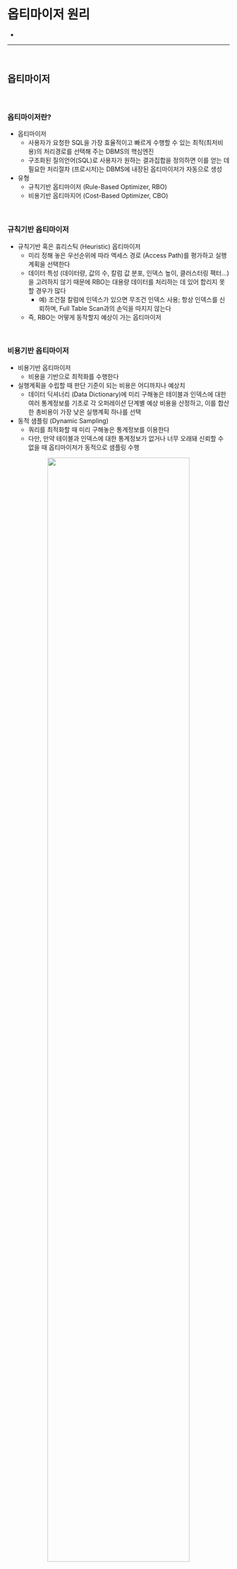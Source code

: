 # 옵티마이저 원리
> 
* 

<hr>
<br>

## 옵티마이저
#### 

<br>

### 옵티마이저란?
* 옵티마이저
  * 사용자가 요청한 SQL을 가장 효율적이고 빠르게 수행할 수 있는 최적(최저비용)의 처리경로를 선택해 주는 DBMS의 핵심엔진
  * 구조화된 질의언어(SQL)로 사용자가 원하는 결과집합을 정의하면 이를 얻는 데 필요한 처리절차 (프로시저)는 DBMS에 내장된 옵티마이저가 자동으로 생성
* 유형
  * 규칙기반 옵티마이저 (Rule-Based Optimizer, RBO)
  * 비용기반 옵티마지어 (Cost-Based Optimizer, CBO)

<br>

### 규칙기반 옵티마이저
* 규칙기반 혹은 휴리스틱 (Heuristic) 옵티마이저
  * 미리 정해 놓은 우선순위에 따라 액세스 경로 (Access Path)를 평가하고 실행계획을 선택한다
  * 데이터 특성 (데이터량, 값의 수, 칼럼 값 분포, 인덱스 높이, 클러스터링 팩터...)을 고려하지 않기 때문에 RBO는 대용량 데이터를 처리하는 데 있어 합리지 못할 경우가 많다
    * 예) 조건절 칼럼에 인덱스가 있으면 무조건 인덱스 사용; 항상 인덱스를 신뢰하며, Full Table Scan과의 손익을 따지지 않는다
  * 즉, RBO는 어떻게 동작할지 예상이 가는 옵티마이저

<br>

### 비용기반 옵티마이저
* 비용기반 옵티마이저
  * 비용을 기반으로 최적화를 수행한다
* 실행계획을 수립할 때 판단 기준이 되는 비용은 어디까지나 예상치
  * 데이터 딕셔너리 (Data Dictionary)에 미리 구해놓은 테이블과 인덱스에 대한 여러 통계정보를 기초로 각 오퍼레이션 단계별 예상 비용을 산정하고, 이를 합산한 총비용이 가장 낮은 실행계획 하나를 선택
* 동적 샘플링 (Dynamic Sampling)
  * 쿼리를 최적화할 때 미리 구해놓은 통계정보를 이용한다
  * 다만, 만약 테이블과 인덱스에 대한 통계정보가 없거나 너무 오래돼 신뢰할 수 없을 때 옵티마이저가 동적으로 샘플링 수행

<div align="center">
  <img width="80%" src="https://github.com/PoSungKim/development_study/assets/37537227/b0eb6d84-1e03-4879-9e8b-870dd920412a">
</div>

* Optimizer
  * Query Transformer
    * 사용자가 던진 SQL을 우선 최적화하기 쉬운 형태로 변환을 시도한다
  * Estimator
    * 쿼리 오퍼레이션 각 단계의 선택도(Selectity), 카디널리티 (Cardinality), 비용 (Cost)을 계산하고, 궁극적으로는 실행계획 전체에 대한 총 비용을 계산
  * Plan Generator
    * 하나의 쿼리를 수행하는 데 있어, 후보군이 될만한 실행계획들을 생성해내는 역할
* 스스로 학습하는 옵티마이저(Self-Learning Optimizer)
  * v$sql, v$sql_plan_statistics, v$sql_plan_statistics_all, v$sql_workarea 등에 SQL 별로 저장된 수많은 런타임 수행 통계를 보면 앞으로 옵티마이저의 발전 방향을 예상 가능
  * 옵티마이저는 지금까지 오브젝트 통계와 시스템 통계로부터 산정한 '예상' 비용만으로 실행계획을 수립했지만 앞으로는 예상치가 빗나갔을 때 이들 런타임 수행 통계를 보고 실행계획을 조정할 수도 있음

<br>

### 옵티마이저 모드 
* 모드 변경 가능 레벨
  * 시스템, 세션, 쿼리
  ```sql
  alter system set optimizer_mode = all_rows; -- 시스템 레벨 변경
  alter session set optmizer_mode = all_rows; -- 세션 레벨 변경
  select /*+ all_rows */ * from t where ...;  -- 쿼리 레벨 변경
  ```
* 모드
  * rule --> RBO
    * RBO 모드
  * all_rows --> CBO
    * 쿼리 최종 결과집합을 끝까지 Fetch하는 것을 전제로, 시스템 리소스 (I/O, CPU, 메모리 등)를 가장 적게 사용하는 실행계획 선택
    * DML 문장은 일부 데이터만 가공하고 멈출 수 없으므로 옵티마이저 모드에 상관없이 항상 all_rows 모드로 작동
      * select 문장도 union, minus 같은 집합(set) 연산자나 for update절을 사용하면 all_rows 모드로 작동
  * first_rows --> RBO + CBO
    * 전체 결과집합 중 일부 로우만 Fetch하다가 멈추는 것을 전제로, 가장 빠른 응답 속도를 낼 수 있는 실행계획을 선택
    * 사용자가 만약 끝까지 Fetch한다면, 오히려 더 많은 리소스를 사용하고 전체 수행 속도도 느려질 수 있다
    * 비용과 규칙을 혼합한 옵티마이저이기 때문에, 규칙에 따르다보면, 손익분기점 (Table Full Scan vs Index Full Scan)을 고려하지 못하고, 무조건 Index Full Scan을 탈 수가 있다
    ```sql
    -- TABLE ACCESS FULL
    select /*+ all_rows */ * from t_emp
    where  sal >= 5000
    order by empno, no;
    ```
    ```sql
    -- INDEX FULL SCAN > TABLE ACCESS BY INDEX ROWID
    select /*+ first_rows */ * from t_emp
    where  sal >= 5000
    order by empno, no;
    ```
  * first_rows_n --> CBO
    * 사용자가 처음 n개 로우만 Fetch하는 것을 전제로, 가장 빠른 응답 속도를 낼 수 있는 실행계획을 선택
    * 세팅 방법
      ```sql
      alter session set optimizer_mode = first_rows_100 -- first_rows_1, first_rows_10, first_rows_100, first_rows_1000
      ``` 
      ```sql
      select /*+ first_rows(100) */ * from t where ...;
      ```
    * CBO이기 때문에, 읽을 데이터가 적을 때는 인덱스, 읽을 데이터가 많을 때는 테이블
      ```sql
      -- Index Full Scan > Table Access By Index Rowid
      select /*+ first_rows(10) */ * from t_emp
      where  sal >= 2000
      order by empno, no;
      ```
      ```sql
      -- Table Access Full > Sort Order By
      select /*+ first_rows(100) */ * from t_emp
      where  sal >= 2000
      order by empno, no;
      ```  
  * CHOOSE
    * 액세스되는 테이블 중 적어도 하나에 통계정보가 있다면 CBO, 그중에서도 all_rows 모드를 선택; 어느 테이블에도 통계정보가 없으면 RBO 선택
* 옵티마이저 모드 선택
  * 과거의 컨벤션 
    * OLTP : first_rows
    * OLAP : all_rows
  * 요즘의 컨벤션
    * OLTP : all_rows
    * OLAP : all_rows
  * OLTP가 all_rows로 바뀐 이유
    * 요즘은 오픈 커서를 사용하지 않고, rownum 등을 활용하여 페이징처리 한다
    * 페이징처리는 전체 결과집합에서 특정 건수만 fetch하는게 아니라, 전체결과집합 자체를 작게 만들어서 모두 fetch하는 형태이기 때문에 all_rows가 적합하다

<br>
<hr>
<br>

## 옵티마이저 행동에 영향을 미치는 요소
#### 

<br>

### SQL과 연산자 형태
* 동일한 결과집합을 갖는 SQL이더라도, 작성된 형태 또는 사용한 연산자 (=, in, like, between, 부등호 등)를 사용했는지에 따라 영향도가 있을 수 있다

<br>

### 인덱스, IOT, 클러스터링, 파티셔닝, MV 등 옵티마이징 팩터
* 동일한 쿼리더라도, 구성도에 따라 실행계획과 성능이 크게 달라진다

<br>

### 제약 설정 : PK, FK, Not Null, Check
* 데이터베이스가 논리적으로 의미 있는 자료만을 포함하도록 하는 데이터 무결성 규칙
  * 개체 무결성 (Entity Integrity)
  * 참조 무결성 (Referential Integrity)
  * 도메인 무결성 (Domain Integrity)
  * 사용자 정의 무결성 (또는 업무 제약 조건) 
* PK 제약과 옵티마이저

  ```sql
  select sum(주문수량), sum(주문금액), count(*), count(distinct 고객번호)
  from   주문
  where  고객번호 in (select 고객번호 from 고객
                    where  가입일자 >= trunc(add_months(sysdate, -12))
  and    주문일자 <= trunc(add_months(sysdate, -1));  
  ```
  
  * 서브쿼리 Unnesting, 수정 가능 조인 뷰 (Updatable Join View)
* FK 제약과 옵티마이저
  * 조인 제거 (Join Elimination), Reference 파티셔닝
* Not Null 제약과 옵티마이저

  ```sql
  select deptno, count(*) from emp group by deptno;
  ```
  
  * deptno 칼럼이 Not Null이고 Index가 있다면, Index Full Scan 혹은 Index Fast Full Scan
  * deptno 칼럼이 Not Null이 아니면, Table Full Scan
* Check 제약과 옵티마이저

  ```sql
  alter table emp modify sal check (sal <= 5000);
  ```
  ```sql
  select * from emp where sal > 5000;
  ```
  ```
  Rows   Row Source Operation
  ----   -------------------------------------------
  0      FILTER
  1        TABLE ACCESS FULL EMP
  ```

<br>

### 옵티마이저 힌트
* 옵티마이저는 아래와 같은 경우가 아니면 힌트를 가장 우선적으로 따른다
  * 문법적으로 맞지 않게 힌트를 기술
  * 잘못된 참조 사용 (없는 테이블이나 별칭)
  * 의미적으로 맞지 않게 힌트를 기술 (unnest와 push_subq 함께 사용)
  * 논리적으로 불가능한 액세스 경로 (등치조건인데 Hash Join 유도, Nullable 칼럼에 인덱스를 통한 전체 건수 count 유도)
  * 버그
* 옵티마지어는 기본적으로 힌트의 내용을 먼저 따르고 남은 부분만을 자신의 판단에 따라 최적화한다

  ```sql
  select /*+ ordered */ count(*)
  from   t1, t2, t3, t4, t5
  where  t1.a = ...;
  ```

<br>

### 통계정보 : 오브젝트 통계, 시스템 통계
* CBO의 모든 판단 기준은 통계정보

<br>

### 옵티마이저 관련 파라미터
* 모든 조건이 동일하나, 오라클 버전을 업그레이드하면 옵티마이저가 다르게 작동할 수 있다
* 옵티마지어 관련 파라미터 

  ```sql
  select name, value, isdefault, default_value
  from   v$sys_optimizer_env;
  ```
  
  ```sql
  alter system set optimizer_features_enable = "9.2.0.4";
  ```

<br>

### DBMS 버전과 종류
* 같은 SQL도 DBMS 종류 (Oracle, SQL Server, Sybase, DB2)에 따라 내부적으로 처리하는 방식이 다르다

  ```sql
  select max(empno) from emp;
  ```
  
  ```sql
  select min(empno) mn, max(empno) mx from emp;
  ```

* M쪽 집합을 기준으로 1쪽 집합과 Outer조인하면 결과 건수는 M쪽 힙합으로 고정된다
  * 조인 조인 외에 어디에도 1쪽 집합을 참조하지 않는다면 1쪽 집합과는 조인 액세스를 하지 않아도 된다
    * 1쪽 테이블 조인 칼럼에 PK가 설정돼 있어야 하는 조건이 붙는다
  * 이런 기능이 Join Elimination, Table Elimination

  ```sql
  select e.empno, e.ename, e.sal, e.hiredate
  from   emp e, dept d
  where  d.deptno(+) = e.deptno;
  ```

  ```
  Rows   Row Source Operation
  ----   -------------------------------------------
  14     TABLE ACCESS FULL EMP
  ```
  
<br>
<hr>
<br>

## 옵티마이저의 한계
#### 옵티마이저가 절대 완벽할 수 없으며, 여러 가지 제약과 한계점들을 극복하며 발전해 나가는 과정 속에 있다

<br>

### 자동 튜닝 옵티마이저
* 온라인 (런타임) 옵티마이저 vs 오프라인 (자동 튜닝) 옵티마이저
  * 온라인 : 보통 아는 옵티마이저
  * 오프라인 : 통계를 분석하고, SQL 프로파일링 (Profiling)을 실시하며, 액세스 경로 및 SQL 구조 분석을 통해 SQL 튜닝 실시
* 자동 튜닝 옵티마이저는 동적 샘플링을 통해 부가적인 정보를 수집하고,부분적인 실행을 통해 에측치를 검증함으로써 잘못된 정보를 조정한다
  * 다만, 런타임 오티마이저보다 보다 긴 시간 (10분 정도)가 소요되기 때문에, OLTP 환경에서는 도입되기 어렵다

<br>

### 부족한 옵티마이징 팩터
* 옵티마이저는 주어진 환경에서 최선을 다할 뿐 적절한 옵티마이징 팩터를 제공하는 것은 개발자의 몫

<br>

### 부정확한 통계
* 현실적으로 100% 정확한 통계를 유지하기는 어렵다
  * 샘플링 방식, 칼럼 분포도, 통계 수집 주기 등 고려 필요
  
<br>

### 히스토그램의 한계
* 히스토그램 버킷 개수가 254개까지만 허용된다는 점도 옵티마이저에겐 중요한 제약사항
  * 높이균형 (height-balanced) 히스토그램을 사용하게 되므로 발생 빈도가 낮은 값들 (non-popular value)에 대한 정확한 분포를 반영할 수 없다

<br>

### 바인드 변수 사용 시 균등분포 가정
* 칼럼 히스토그램이 잇으면 옵티마이저가 그것을 가지고 조건절에 대한 선택도를 구한다
* 다만, 바인드 변수를 사용한 SQL에서는 옵티미이저가 균등분포를 가정하고 계산하기 때문에 무용지물이 된다
* 특히, OLTP 환경에서는 라이브러리 캐시를 피하기 위해 바인드 벼수를 적극 사용하는 것이 필수 권고사항이기 때문에, 바인드 변수를 사용해야 한다 

<br>

### 결합 선택도 산정의 어려움
* 조건절 칼럼이 서로 상관관계에 있으면 정확한 데이터 분포와 카디널리티를 산정하기 어렵다
  ```sql
  select * from 사원 where 직급 = '부장' and 연봉 >= 5000;
  ```
* 통계
  * 직급
    * 부장, 과장, 대리, 사원 (25%)
  * 연봉
    * >= 5000 (10%)
  * 추정치
    * 상단 쿼리의 조건에 부합하는 사원 수를 25(1000 * 0.25 * 0.1)명으로 추정한다
  * 실제값
    * 연봉 5000만원 이상의 사원들은 모두 부장으로 실제로는 10(1000 * 0.1)명이었다
* 고민 포인트
  * 조합이 기하급수적으로 증가하기 때문에 모든 칼럼 간 상관관계와 결합 선택도를 미리 저장하는 것은 불가능하다
  * 다만, 11g부터는 사용자가 지정한 칼럼들에 대해 결합 선택도를 미리 수집해 두는 기능을 제공하기 시작했다

<br>

### 비현실적인 가정
* 비현실적 가정 예시
  * Single Block I/O와 Multiblock I/O 비용을 같게 평가
  * 다른 세션이나 다른 쿼리문에 의해 데이터 블록들이 이미 버퍼 캐시에 캐싱돼 있을 가능성을 배제
* 보정 파라미터
  * optimizer_index_caching
  * optimizer_index_cost_adj

<br>

### 규칙에 의존하는 CBO
* 비용기반 옵티마이저라 하더라도 부분적으로 규칙에 의존한다
  * 원격 (remote) 테이블이나 External 테이블에 대해서는 카디널리티, 평균 행 길이, 블록 수, 그리고 각종 인덱스 관련 통계항목들에 대해 고정된 상수 값을 사용한다
  * 옵티마이저 모드를 first_rows로 설정했을 때, order by 소트를 ㅐ체할 인덱스가 있으면 무조건 인덱스를 사용하는 것도 좋은 예시
* 알파벳순 인덱스 선택 규칙
  * t_x01, t_x02의 예상 비용이 동일하다면, 옵티마이저는 이름순으로 t_x01을 택한다
  ```sql
  create table t
  as
  select rownum a, rownum b from dual
  connect by level <= 10000;

  create index t_x01 on t(a);

  create index t_x02 on t(b);

  exec dbms_stats.gather_table_stats(user, 't');
  ```
  ```sql
  set autotrace traceonly exp
  select * from t where a = 1 and b = 1;
  ```
  ```
  Id     Operation
  ----   -------------------------------------------
  0      SELECT STATEMENT
  1        TABLE ACCESS BY INDEX ROWID (T)
  2          INDEX RANGE SCAN (T_X01)
  ```
  ```sql
  alter index t_x01 rename to t_x03;
  select * from t where a = 1 and b = 1;
  ```
  ```
  Id     Operation
  ----   -------------------------------------------
  0      SELECT STATEMENT
  1        TABLE ACCESS BY INDEX ROWID (T)
  2          INDEX RANGE SCAN (T_X02)
  ```
  * ORDER_PK, ORDER_N01의 예상 비용이 동일하다면, 옵티마이저는 이름순으로 ORDER_N01을 택한다
  ```
  ORDER_PK : 고객번호 + 주문일자
  ORDER_N01 : 고객번호 + 배송일자
  ```
  ```sql
  where 고객번호 = :cust_no
  and   주문일자 = :ord_dt
  ```

<br>

### 하드웨어 성능 특성 
* 옵티마이저는 기본적으로 옵티마이저 개발팀이 사용한 하드웨어 사양에 맞추져 있다
  * 따라서, 실제 운영 시스템의 하드웨어 사양이 그것과 다를 때 옵티마이저가 잘못된 실행계획을 수립할 가능성이 높아진다
* 이를 해결하고자, 오라클 i9부터 시스템 통계를 수집하는 기능이 도입되었다
* 동적 실시간 최적화 (Dynamic Runtime Optimizations)
  * 하드웨어 성능 특성을 반영한 실행계획을 수립하더라도, 쿼리가 수행되는 당시의 시스템 부하 정도에 따라서 최적이 아닐 수 있다
  * 따라서, 시스템 부하에 따라 실행전략을 동적으로 조정하는 최적화 기법이 도입되고 있다
    * 쿼리가 수행되는 시점의 시스템 상태에 따라 하드웨어 리소스(CPU와 메모리)를 적절히 배분해 주는 것에 있다
    * 예시)
      * 시스템 부하 정도에 따라 병렬 쿼리의 프로세스 개수를 오라클이 동적으로 조절해 주는 기능
      * 9i부터 PGA 메모리 크기를 자동으로 조절해 주는 기능
      * 10g부터 SGA를 구성하는 서브 메모리 영역을 자동으로 조절해 주는 기능
  * 쿼리 최적화 : 단일 SQL문 성능 최적화
  * 동적 실시간 최적화 : 수많은 SQL이 동시에 수행되는 환경에서 시스템 전체 최적화

<br>
<hr>
<br>

## 통계정보 I
#### 실행계획을 수립할 때 CBO는 SQL 문장에서 액세스할 데이터 특성을 고려하기 위해 통계를 이용한다

<br>

### 테이블 통계
```sql
analyze table emp compute statistics for TABLE;
analyze table emp estimate statistics sample 5000 rows for TABLE;
analyze table emp estimate statistics sample 50 precent for TABLE;
```
* compute : 전수조사
* estimate : 표본조사

<br>

### 인덱스 통계 
* 기존 인덱스 및 테이블 케이스)
```sql
analyze INDEX emp_pk compute statistics;
analyze table emp compute statistics for ALL INDEXES;
analyze table emp compute statistics for TABLE for ALL INDEXES;

select *
from   dba_tables
where  owner = 'SCOTT'
and    table_name = 'EMP;
```
* 최초 생성 및 재성생 케이스)
```sql
create index emp_ename_idx on emp(ename) COMPUTE STATISTICS;
alter  index emp_ename_idx rebuild COMPUTE STATISTICS;

select *
from   dba_tables
where  owner = 'SCOTT'
and    table_name = 'EMP
and    index_name = 'EMP_PK';
```

<br>

### 칼럼 통계 
```sql
analyze table emp compute statistics for ALL COLUMNS SIZE 254;
analyze table emp compute statistics for COLUMNS ENAME SIZE 10, SAL SIZE 20;
analyze table emp compute statistics for COLUMNS SIZE 20 ENAME, SAL, HIREDATE;
```
```sql
analyze table emp compute statistics
for table
for all indexes
for all indexed columns size 254;
```
```sql
select *
from   dba_tables
where  owner = 'SCOTT'
and    table_name = 'EMP
and    index_name = 'EMP_PK';
```
 
<br>

### 시스템 통계
* 시스템 통계를 제대로 활용하려면 Workload 시스템 통계가 바람직하지만, 이를 수집하기 어려운 환경에서는 NoWorkLoad 시스템 통계를 사용한다
  * Workload 시스템 통계 : 실제 애플리케이션에서 발생하는 부하를 기준으로 각 항목의 통계치 측정
  * NoWorkLoad 시스템 통계 : 모든 데이터파일 중에서 오라클이 무작위로 I/O를 발생시켜 통계 수집
  * 즉, Workload/NoWorkLoad 시스템 통계 : 모두 시스템 부하가 있는 상태에서 수집되는 것이 바람직
* 항목
  * CPU 속도
  * 평균적인 Single Block I/O 속도
  * 평균적인 Multiblock I/O 속도
  * 평균적인 Multiblock I/O 속도
  * I/O 서브시스템의 최대 처리량 (Throughput)
  * 병렬 Slave의 평균적인 처리량 (Throughput)
  ```sql
  select sname, pname, pval1, pval2 from sys.aux_stats$;
  ```
* Workload 시스템 통계
  * 9i에서 도입된 Workload 시스템 통계 : 애플리케이션으로부터 일정 시간 동안 발생한 시스템 부하를 측정/보관함으로써 그 특성을 최적화 과정에 반영할 수 있게 한 기능
  * Workload 시스템 통계 수집 전략이 중요
    * 대표성 있는 시간대를 선택해 현 운영 서버에서 실제로 수집한 시스템 통계를 테스트 서버로 Export/Import 하고서 개발을 진행하면 된다

| 통계항목 | 설명                                                                                |
|----------|-------------------------------------------------------------------------------------|
| cpuspeed | 현재 시스템에서 단일 CPU가 초당 수행할 수 있는 표준 오퍼레이션 개수 (단위: 백만/초) |
| sreadtim | 평균적인 Single Block I/O 속도 (단위: ms = 1/1000초)                                |
| mreadtim | 평균적인 Multiblock I/O 속도 (단위: ms = 1/1000초)                                  |
| mbrc     | Multiblock I/O 방식을 사용할 때 평균적으로 읽은 블록 수                             |
| maxthr   | I/O 서브시스템의 최대 처리량 (단위: 바이트/초)                                      |
| slavethr | 병렬 Slave의 평균적인 처리량(단위: 바이트/초)                                       |

* NoWorkload 시스템 통계
  * Workload 시스템 통계가 수집되기 전까지 반영되는 NoWorkload 시스템 통계의 추정값
    * cpuspeed = cpuspeednw
    * mbrc = db_file_multiblock_read_count
    * sreadtim = ioseektim + db_block_size / iotfrspeed
    * mreadtim = ioseektim + mbrc * db_block_size / iotfrspeed
   
| 통계항목   | 기본 값                             | 설명                                                                                                                                                                                                                                                                    |
|------------|-------------------------------------|-------------------------------------------------------------------------------------------------------------------------------------------------------------------------------------------------------------------------------------------------------------------------|
| cpuspeednw | 데이터베이스 최초 기동 시 측정된 값 | NoWorkload 상태에서 측정된 CPU 속도 (단위: Millions/sec)                                                                                                                                                                                                                |
| ioseektim  | 10ms                                | I/O Seek Time을 뜻하며 데이터를 읽으려고 디스크 헤드(head)를 옮기는 데 걸리는 시간을 나타낸다. 대개 5~15 ms의 수치를 보이며, 디스크 회전 속도와 디스크 또는 RAID 스팩에 따라 달라진다. <br><br>io seek time = seek time + latency time + operating system overhead time |
| iotfrspeed | 4096 bytes/ms                       | I/O Transfer 속도를 뜻하며, 하나의 OS 프로세스가 I/O 서브시스템으로부터 데이터를 읽는 속도를 나타낸다. 이 값은 초당 몇 MB에서 수 백 MB까지 아주 다양하다.                                                                                                               |


<br>
<hr>
<br>

## 카디널리티
#### 데이터 딕셔너리에 저장된 통계정보를 사용하는 옵티마이저
#### 인덱스, 클러스터 등 옵티마이징 팩터가 동일한 상황에서 CBO 행동에 결정적 영향을 주는 요소는 무엇보다 통계정보

<br>

### 선택도
* 선택도 
  * 전체 대상 레코드 중에서 특정 조건에 의해 선택될 것으로 예상되는 레코드
  ```
  선택도 > 카디널리티 > 비용 > 액세스 방식, 조인 순서, 조인 방법 등 결정
  ```
* 히스토그램 없이 등치 (=) 조건에 대한 선택도 구하는 공식
  ```
  선택도 = 1 / Distinct Value 개수 = 1 / num_distinct
  ```
* 히스토그램 없이 부등호, between 같은 범위검색 조건에 대한 선택도를 구하는 공식 (상수 조건)
  ```
  선택도 = 조건절에서 요청한 값 범위 / 전체 값 범위
  ```
* 값 범위는 칼럼 통계에서 수집된 high_value, low_value, num_distinct 등을 이용해 구한다 (dba_tab_col_statistics)

  | num_rows | num_distict | low_value | high_value |
  |----------|-------------|-----------|------------|
  | 1000000  | 100         | 1         | 1000       |

<br>

### 카디널리티
* 카디널리티
  * 특정 액세스 단계를 거치고 나서 출력될 것으로 예상되는 결과 건수
  ```
  카디널리티 = 총 로우 수 * 선택도
  ```
  * 칼럼 히스토그램 없을 때
  ```
  카디널리티 = 총 로우 수 * 선택도 = num_rows / num_distinct
  ```
* 통계
  * 테이블 통계 (num_rows) : dba_tables, dba_tab_statistics
  * 칼럼 통계 (num_distinct) : dba_tab_columns, dba_tab_col_statistics
* 선택도 및 카디널리티 계산식 테스트
  * 칼럼 히스토그램을 생성하지 않은 상태
    ```sql
    explain plan for
    select * from t_emp where job = 'SALESMAN';
    ```
    ```
    Id     Operation              Name    Rows
    ----   --------------------   -----   ------
    0      SELECT STATEMENT               200
    1        TABLE ACCESS FULL    T_EMP   200
    ```
    * 히스토그램이 없으므로 평균적인 칼럼 분포를 가정해 정해진 계산식에 따라 선택도와 카디널리티 계산
  * 칼럼 히스토그램이 생성되어 있는 상태
    * 바인드 변수를 사용하지 않은 경우
      ```sql
      explain plan for
      select * from t_emp where job = 'SALESMAN';
      ```
      ```
      Id     Operation              Name    Rows
      ----   --------------------   -----   ------
      0      SELECT STATEMENT               400
      1        TABLE ACCESS FULL    T_EMP   400
      ```
      * 히스토그램이 있으므로 공식에 의존하지 않고 미리 구해놓은 히스토그램을 이용하여 선택도와 카디널리티 계산
    * 바인드 변수를 사용한 경우
      ```sql
      explain plan for
      select * from t_emp where job = :job;
      ```
      ```
      Id     Operation              Name    Rows
      ----   --------------------   -----   ------
      0      SELECT STATEMENT               200
      1        TABLE ACCESS FULL    T_EMP   200
      ```
      * 히스토그램이 있더라도 바인드 변수를 사용하면 평균적인 분포를 가정해 카디널리티 계산

<br>

### NULL 값을 포함할 때
* 오라클에서 (=) 등치조건을 사용하면, Null 값은 항상 미포함된다
  ```sql
  select * from t_emp where job is null; 
  select * from t_emp where job = null;  -- 결과집합은 항상 공집합
  ```
* 따라서, 바인드 변수를 사용하는 쿼리에서도 Null 값은 항상 미포함된다
  ```sql
  select * from t_emp where job = :job;
  ```
* (=) 등기조건에서의 선택도 계산
  ```sql
  select num_nulls, num_distinct
  from   user_tab_columns
  where  table_name = 'T_EMP' and column_name = 'JOB';
  ```
  ```
  선택도 = (1 / num_distinct) * ((num_rows - num_nulls) / num_rows)
  카디널리티 = 총 로우 수 * 선택도
  ```
  ```sql
  explain plan for
  select * from t_emp where job = :job;
  ```
  ```
  Id     Operation              Name    Rows
  ----   --------------------   -----   ------
  0      SELECT STATEMENT               100
  1        TABLE ACCESS FULL    T_EMP   100
  ```

<br>

### 조건절이 두 개 이상일 때
* 조건절이 두 개 이상일 때, 각 칼럼의 선택도와 전체 로우 수를 곱해주면 카디널리티가 나온다
```sql
explain plan for
select * from t_emp where job = :job and deptno = :deptno;
```
```
카디널리티 = 각 칼럼의 선택도 * 전체 로우 수
        = 0.1 * 0.33 * 1000
        = 33
```

<br>

### 범위검색 조건일 때
* 옵티마이저는 조건절에서 요청한 범위에 속한 값들이 전체 값 범위에 고르게 분포돼 있음을 가정한다
  ```
  선택도 = 조건절에서 요청한 값 범위 / 전체 값 범위
  ```
* 고른 분포도를 기준으로 실행계획의 결과집합 rows 개수를 판단한다
  ```sql
  create table t
  as
  select   rownum no1
         , case when rownum <= 1000 or rownum > 9000 then rownum else 5000 end no2
  from     dual
  connect by level <= 10000;
  ```
  ```sql
  select * from t where no2 between 3000 and 4000;
  ```
  ```
  Id     Operation              Name    Rows
  ----   --------------------   -----   ------
  0      SELECT STATEMENT               1010
  1        TABLE ACCESS FULL    T       1010
  ```

<br>

### Cardinality 힌트를 이용한 실행계획 제어
* 옵티마이저가 계산한 카디널리티가 부정확할 때는 힌트를 이용해 사용자가 직접 카디널리티 정보 제공 가능
  ```sql
  select /*+ use_hash(d e) */ * from dept d, emp e
  where  d.deptno = e.deptno;
  ```

<br>

### 

<br>
<hr>
<br>

## 
#### 

<br>

### 

<br>
<hr>
<br>


